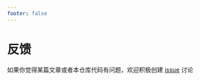 ```yaml
---
footer: false
---
```


# 反馈

如果你觉得某篇文章或者本仓库代码有问题，欢迎积极创建 [issue](https://github.com/chenleicode/chenleicode.github.io/issues) 讨论
